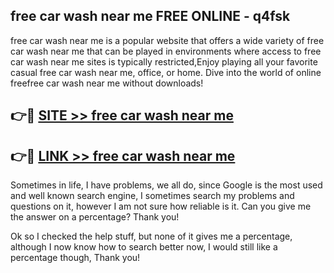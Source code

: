 ## free car wash near me FREE ONLINE - q4fsk

free car wash near me is a popular website that offers a wide variety of free car wash near me that can be played in environments where access to free car wash near me sites is typically restricted,Enjoy playing all your favorite casual free car wash near me, office, or home. Dive into the world of online freefree car wash near me without downloads!

## 👉🔴 [SITE >> free car wash near me](http://news.freeplayer.one?title=free_car_wash_near_me&ref=FRRE)

## 👉🔴 [LINK >> free car wash near me](http://news.freeplayer.one?title=free_car_wash_near_me&ref=FREE)

Sometimes in life, I have problems, we all do, since Google is the most used and well known search engine, I sometimes search my problems and questions on it, however I am not sure how reliable is it. Can you give me the answer on a percentage? Thank you!

Ok so I checked the help stuff, but none of it gives me a percentage, although I now know how to search better now, I would still like a percentage though, Thank you!